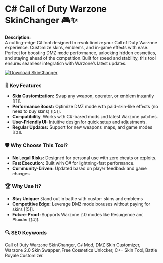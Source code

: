# C# Call of Duty Warzone SkinChanger 🎮✨  

**Description:**  
A cutting-edge C# tool designed to revolutionize your Call of Duty Warzone experience. Customize skins, emblems, and in-game effects with ease. Perfect for boosting DMZ mode performance, unlocking hidden cosmetics, and staying ahead of the competition. Built for speed and stability, this tool ensures seamless integration with Warzone’s latest updates.  

[![Download SkinChanger](https://img.shields.io/badge/Download-SkinChanger-blueviolet)](#)  

### 🎯 **Key Features**  
- **Skin Customization:** Swap any weapon, operator, or emblem instantly [[1]].  
- **Performance Boost:** Optimize DMZ mode with paid-skin-like effects (no need to buy skins) [[5]].  
- **Compatibility:** Works with C#-based mods and latest Warzone patches.  
- **User-Friendly UI:** Intuitive design for quick setup and adjustments.  
- **Regular Updates:** Support for new weapons, maps, and game modes [[3]].  

### 🛡 **Why Choose This Tool?**  
- **No Legal Risks:** Designed for personal use with zero cheats or exploits.  
- **Fast Execution:** Built with C# for lightning-fast performance.  
- **Community-Driven:** Updated based on player feedback and game changes.  

### 🏆 **Why Use It?**  
- **Stay Unique:** Stand out in battle with custom skins and emblems.  
- **Competitive Edge:** Leverage DMZ mode bonuses without paying for skins [[5]].  
- **Future-Proof:** Supports Warzone 2.0 modes like Resurgence and Plunder [[4]].  

### 🔍 **SEO Keywords**  
Call of Duty Warzone SkinChanger, C# Mod, DMZ Skin Customizer, Warzone 2.0 Skin Swapper, Free Cosmetics Unlocker, C++ Skin Tool, Battle Royale Customizer.  
